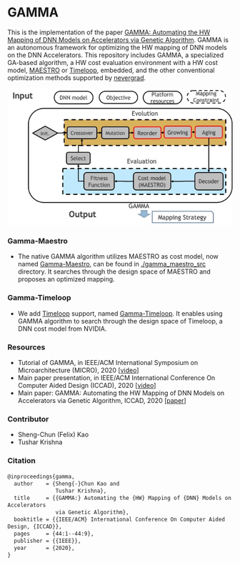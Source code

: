 # GAMMA #
This is the implementation of the paper [GAMMA: Automating the HW Mapping of DNN Models on
Accelerators via Genetic Algorithm](https://cpb-us-w2.wpmucdn.com/sites.gatech.edu/dist/c/332/files/2020/08/gamma_iccad2020.pdf). 
GAMMA is an autonomous framework for optimizing the HW mapping of DNN models on the DNN Accelerators. This repository includes GAMMA, 
a specialized GA-based algorithm, a HW cost evaluation environment with a HW cost model, [MAESTRO](http://maestro.ece.gatech.edu/) or [Timeloop](https://github.com/NVlabs/timeloop), embedded, 
and the other conventional optimization methods supported by [nevergrad](https://github.com/facebookresearch/nevergrad).

![GAMMA Framework](./gamma_maestro_src/figures/gamma.jpg)



### Gamma-Maestro
* The native GAMMA algorithm utilizes MAESTRO as cost model, now named [Gamma-Maestro](./gamma_maestro_src), can be found in [./gamma_maestro_src](./gamma_maestro_src) directory. It searches through the design space of MAESTRO and proposes an optimized mapping.
  

### Gamma-Timeloop
* We add [Timeloop](https://github.com/NVlabs/timeloop) support, named [Gamma-Timeloop](./gamma_timeloop_src).
  It enables using GAMMA algorithm to search through the design space of Timeloop, a DNN cost model from NVIDIA.


### Resources
* Tutorial of GAMMA, in IEEE/ACM International Symposium on Microarchitecture (MICRO), 2020 [[video](https://www.youtube.com/watch?v=gfBFRBbcA10)]
* Main paper presentation, in IEEE/ACM International Conference On Computer Aided Design (ICCAD), 2020 [[video](https://www.youtube.com/watch?v=Q7oJBJmVbGw)] 
* Main paper: GAMMA: Automating the HW Mapping of DNN Models on Accelerators via Genetic Algorithm, ICCAD, 2020 [[paper](https://cpb-us-w2.wpmucdn.com/sites.gatech.edu/dist/c/332/files/2020/08/gamma_iccad2020.pdf)]

### Contributor ###
* Sheng-Chun (Felix) Kao
* Tushar Krishna

### Citation ###
```
@inproceedings{gamma,
  author    = {Sheng{-}Chun Kao and
               Tushar Krishna},
  title     = {{GAMMA:} Automating the {HW} Mapping of {DNN} Models on Accelerators
               via Genetic Algorithm},
  booktitle = {{IEEE/ACM} International Conference On Computer Aided Design, {ICCAD}},
  pages     = {44:1--44:9},
  publisher = {{IEEE}},
  year      = {2020},
}
```
